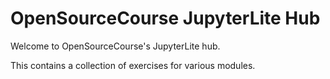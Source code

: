 # OpenSourceCourse JupyterLite Hub

Welcome to OpenSourceCourse's JupyterLite hub. 

This contains a collection of exercises for various modules. 
